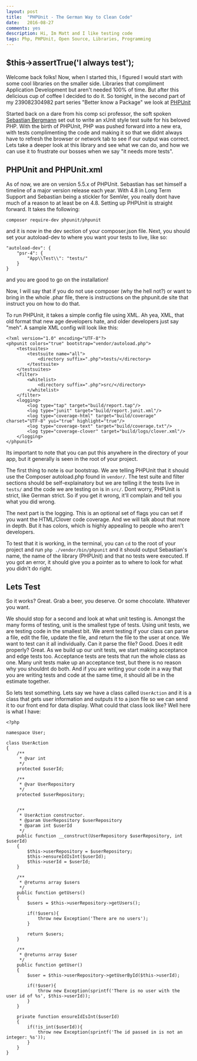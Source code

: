 ```yaml
---
layout: post
title:  "PHPUnit - The German Way to Clean Code"
date:   2016-08-27
comments: yes
description: Hi, Im Matt and I like testing code
tags: Php, PHPUnit, Open Source, Libraries, Programming
---
```


## $this->assertTrue('I always test');

Welcome back folks! Now, when I started this, I figured I would start with some cool libraries on the smaller side. Libraries that compliment Application Development but aren't needed 100% of time. But after this delicious cup of coffee I decided to do it. So tonight, in the second part of my 239082304982 part series "Better know a Package" we look at [PHPUnit](https://phpunit.de)

Started back on a dare from his comp sci professor, the soft spoken [Sebastian Bergmann](https://twitter.com/s_bergmann) set out to write an xUnit style test suite for his beloved PHP. With the birth of PHPUnit, PHP was pushed forward into a new era, with tests complimenting the code and making it so that we didnt always have to refresh the browser or network tab to see if our output was correct. Lets take a deeper look at this library and see what we can do, and how we can use it to frustrate our bosses when we say "it needs more tests".

## PHPUnit and PHPUnit.xml

As of now, we are on version 5.5.x of PHPUnit. Sebastian has set himself a timeline of a major version release each year. With 4.8 in Long Term Support and Sebastian being a stickler for SemVer, you really dont have much of a reason to at least be on 4.8. Setting up PHPUnit is straight forward. It takes the following:
```
composer require-dev phpunit/phpunit
```

and it is now in the dev section of your composer.json file. Next, you should set your autoload-dev to where you want your tests to live, like so:

```
"autoload-dev": {
    "psr-4": {
        "App\\Test\\": "tests/"
    }
}
```
and you are good to go on the installation!

Now, I will say that if you do not use composer (why the hell not?) or want to bring in the whole .phar file, there is instructions on the phpunit.de site that instruct you on how to do that.

To run PHPUnit, it takes a simple config file using XML. Ah yea, XML, that old format that new age developers hate, and older developers just say "meh". A sample XML config will look like this:

```
<?xml version="1.0" encoding="UTF-8"?>
<phpunit colors="true" bootstrap="vendor/autoload.php">
    <testsuites>
        <testsuite name="all">
            <directory suffix=".php">tests/</directory>
        </testsuite>
    </testsuites>
    <filter>
        <whitelist>
            <directory suffix=".php">src/</directory>
        </whitelist>
    </filter>
    <logging>
        <log type="tap" target="build/report.tap"/>
        <log type="junit" target="build/report.junit.xml"/>
        <log type="coverage-html" target="build/coverage" charset="UTF-8" yui="true" highlight="true"/>
        <log type="coverage-text" target="build/coverage.txt"/>
        <log type="coverage-clover" target="build/logs/clover.xml"/>
    </logging>
</phpunit>
```

Its important to note that you can put this anywhere in the directory of your app, but it generally is seen in the root of your project. 

The first thing to note is our bootstrap. We are telling PHPUnit that it should use the Composer autoload.php found in ```vendor/```. The test suite and filter sections should be self-explainatory but we are telling it the tests live in ```tests/``` and the code we are testing on is in ```src/```. Dont worry, PHPUnit is strict, like German strict. So if you get it wrong, it'll complain and tell you what you did wrong. 

The next part is the logging. This is an optional set of flags you can set if you want the HTML/Clover code coverage. And we will talk about that more in depth. But it has colors, which is highly appealing to people who aren't developers.

To test that it is working, in the terminal, you can ```cd``` to the root of your project and run ```php ./vendor/bin/phpunit``` and it should output Sebastian's name, the name of the library (PHPUnit) and that no tests were executed. If you got an error, it should give you a pointer as to where to look for what you didn't do right. 

## Lets Test 

So it works? Great. Grab a beer, you deserve. Or some chocolate. Whatever you want. 

We should stop for a second and look at what unit testing is. Amongst the many forms of testing, unit is the smallest type of tests. Using unit tests, we are testing code in the smallest bit. We arent testing if your class can parse a file, edit the file, update the file, and return the file to the user at once. We want to test can it all individually. Can it parse the file? Good. Does it edit properly? Great. As we build up our unit tests, we start making acceptance and edge tests too. Acceptance tests are tests that run the whole class as one. Many unit tests make up an acceptance test, but there is no reason why you shouldnt do both. And if you are writing your code in a way that you are writing tests and code at the same time, it should all be in the estimate together. 

So lets test something. Lets say we have a class called ```UserAction``` and it is a class that gets user information and outputs it to a json file so we can send it to our front end for data display. What could that class look like? Well here is what I have:

```
<?php

namespace User;

class UserAction
{
    /**
     * @var int
     */
    protected $userId;

    /**
     * @var UserRepository
     */
    protected $userRepository;


    /**
     * UserAction constructor.
     * @param UserRepository $userRepository
     * @param int $userId
     */
    public function __construct(UserRepository $userRepository, int $userId)
    {
        $this->userRepository = $userRepository;
        $this->ensureIdIsInt($userId);
        $this->userId = $userId;
    }

    /**
     * @returns array $users
     */
    public function getUsers()
    {
        $users = $this->userRepository->getUsers();

        if(!$users){
            throw new Exception('There are no users');
        }

        return $users;
    }

    /**
     * @returns array $user
     */
    public function getUser()
    {
        $user = $this->userRepository->getUserById($this->userId);

        if(!$user){
            throw new Exception(sprintf('There is no user with the user id of %s', $this->userId));
        }
    }

    private function ensureIdIsInt($userId)
    {
        if(!is_int($userId)){
            throw new Exception(sprintf('The id passed in is not an integer: %s'));
        }
    }
}
```

